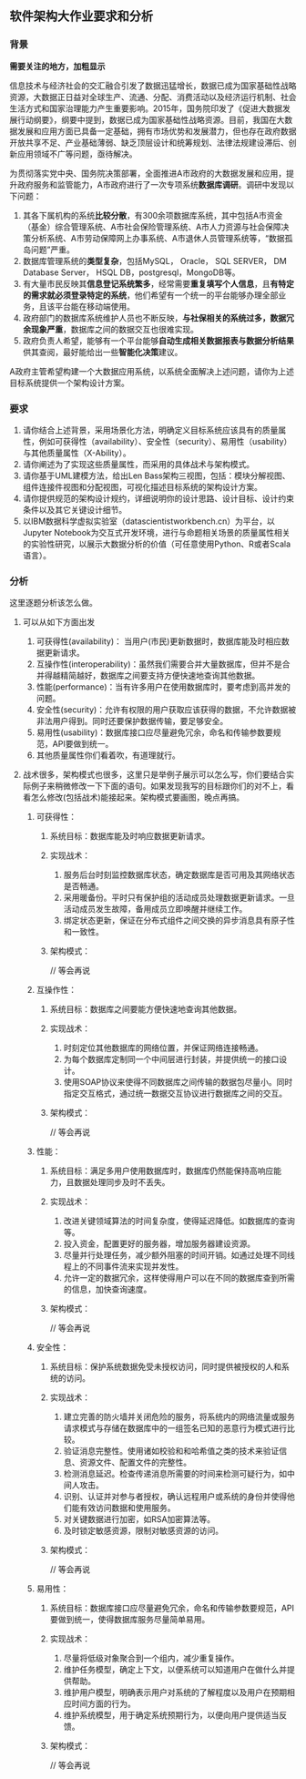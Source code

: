 ## 软件架构大作业要求和分析

### 背景

**需要关注的地方，加粗显示**

信息技术与经济社会的交汇融合引发了数据迅猛增长，数据已成为国家基础性战略资源，大数据正日益对全球生产、流通、分配、消费活动以及经济运行机制、社会生活方式和国家治理能力产生重要影响。2015年，国务院印发了《促进大数据发展行动纲要》，纲要中提到，数据已成为国家基础性战略资源。目前，我国在大数据发展和应用方面已具备一定基础，拥有市场优势和发展潜力，但也存在政府数据开放共享不足、产业基础薄弱、缺乏顶层设计和统筹规划、法律法规建设滞后、创新应用领域不广等问题，亟待解决。

为贯彻落实党中央、国务院决策部署，全面推进A市政府的大数据发展和应用，提升政府服务和监管能力，A市政府进行了一次专项系统**数据库调研**。调研中发现以下问题：

1. 其各下属机构的系统**比较分散**，有300余项数据库系统，其中包括A市资金（基金）综合管理系统、A市社会保险管理系统、A市人力资源与社会保障决策分析系统、A市劳动保障网上办事系统、A市退休人员管理系统等，“数据孤岛问题”严重。
2. 数据库管理系统的**类型复杂**，包括MySQL， Oracle， SQL SERVER， DM Database Server， HSQL DB，postgresql，MongoDB等。
3. 有大量市民反映其**信息登记系统繁多**，经常需要**重复填写个人信息**，且**有特定的需求就必须登录特定的系统**，他们希望有一个统一的平台能够办理全部业务，且该平台能在移动端使用。 
4. 政府部门的数据库系统维护人员也不断反映，**与社保相关的系统过多，数据冗余现象严重**，数据库之间的数据交互也很难实现。
5. 政府负责人希望，能够有一个平台能够**自动生成相关数据报表与数据分析结果**供其查阅，最好能给出一些**智能化决策**建议。

A政府主管希望构建一个大数据应用系统，以系统全面解决上述问题，请你为上述目标系统提供一个架构设计方案。

### 要求

1. 请你结合上述背景，采用场景化方法，明确定义目标系统应该具有的质量属性，例如可获得性（availability）、安全性（security）、易用性（usability）与其他质量属性（X-Ability）。
2. 请你阐述为了实现这些质量属性，而采用的具体战术与架构模式。
3. 请你基于UML建模方法，给出Len Bass架构三视图，包括：模块分解视图、组件连接件视图和分配视图，可视化描述目标系统的架构设计方案。
4. 请你提供规范的架构设计规约，详细说明你的设计思路、设计目标、设计约束条件以及其它关键设计细节。
5. 以IBM数据科学虚拟实验室（datascientistworkbench.cn）为平台，以Jupyter Notebook为交互式开发环境，进行与命题相关场景的质量属性相关的实验性研究，以展示大数据分析的价值（可任意使用Python、R或者Scala语言）。

### 分析

这里逐题分析该怎么做。

1. 可以从如下方面出发

   1. 可获得性(availability)：  当用户(市民)更新数据时，数据库能及时相应数据更新请求。
   2. 互操作性(interoperability)：虽然我们需要合并大量数据库，但并不是合并得越精简越好，数据库之间要支持方便快速地查询其他数据。
   3. 性能(performance)：当有许多用户在使用数据库时，要考虑到高并发的问题。
   4. 安全性(security)：允许有权限的用户获取应该获得的数据，不允许数据被非法用户得到。同时还要保护数据传输，要足够安全。
   5. 易用性(usability)：数据库接口应尽量避免冗余，命名和传输参数要规范，API要做到统一。
   6. 其他质量属性你们看着吹，有道理就行。

2. 战术很多，架构模式也很多，这里只是举例子展示可以怎么写，你们要结合实际例子来稍微修改一下下面的语句。如果发现我写的目标跟你们的对不上，看看怎么修改(包括战术)能接起来。架构模式要画图，晚点再搞。

   1. 可获得性：

      1. 系统目标：数据库能及时响应数据更新请求。

      2. 实现战术：

         1. 服务后台时刻监控数据库状态，确定数据库是否可用及其网络状态是否畅通。
         2. 采用暖备份。平时只有保护组的活动成员处理数据更新请求。一旦活动成员发生故障，备用成员立即唤醒并继续工作。
         3. 绑定状态更新，保证在分布式组件之间交换的异步消息具有原子性和一致性。

      3. 架构模式：

         // 等会再说

   2. 互操作性：

      1. 系统目标：数据库之间要能方便快速地查询其他数据。

      2. 实现战术：

         1. 时刻定位其他数据库的网络位置，并保证网络连接畅通。
         2. 为每个数据库定制同一个中间层进行封装，并提供统一的接口设计。
         3. 使用SOAP协议来使得不同数据库之间传输的数据包尽量小。同时指定交互格式，通过统一数据交互协议进行数据库之间的交互。

      3. 架构模式：

         // 等会再说

   3. 性能：

      1. 系统目标：满足多用户使用数据库时，数据库仍然能保持高响应能力，且数据处理同步及时不丢失。

      2. 实现战术：

         1. 改进关键领域算法的时间复杂度，使得延迟降低。如数据库的查询等。
         2. 投入资金，配置更好的服务器，增加服务器建设资源。
         3. 尽量并行处理任务，减少额外阻塞的时间开销。如通过处理不同线程上的不同事件流来实现并发性。
         4. 允许一定的数据冗余，这样使得用户可以在不同的数据库查到所需的信息，加快查询速度。

      3. 架构模式：

         // 等会再说

   4. 安全性：

      1. 系统目标：保护系统数据免受未授权访问，同时提供被授权的人和系统的访问。

      2. 实现战术：

         1. 建立完善的防火墙并关闭危险的服务，将系统内的网络流量或服务请求模式与存储在数据库中的一组签名已知的恶意行为模式进行比较。
         2. 验证消息完整性。使用诸如校验和和哈希值之类的技术来验证信息、资源文件、配置文件的完整性。
         3. 检测消息延迟。检查传递消息所需要的时间来检测可疑行为，如中间人攻击。
         4. 识别、认证并对参与者授权，确认远程用户或系统的身份并使得他们能有效访问数据和使用服务。
         5. 对关键数据进行加密，如RSA加密算法等。
         6. 及时锁定敏感资源，限制对敏感资源的访问。

      3. 架构模式：

         // 等会再说

   5. 易用性：

      1. 系统目标：数据库接口应尽量避免冗余，命名和传输参数要规范，API要做到统一，使得数据库服务尽量简单易用。

      2. 实现战术：

         1. 尽量将低级对象聚合到一个组内，减少重复操作。
         2. 维护任务模型，确定上下文，以便系统可以知道用户在做什么并提供帮助。
         3. 维护用户模型，明确表示用户对系统的了解程度以及用户在预期相应时间方面的行为。
         4. 维护系统模型，用于确定系统预期行为，以便向用户提供适当反馈。

      3. 架构模式：

         // 等会再说